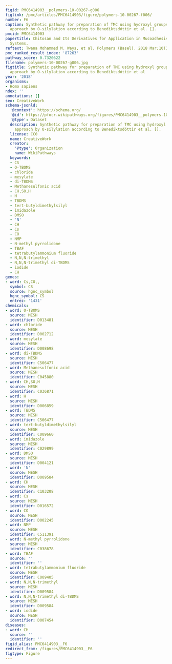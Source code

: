 ```yaml
---
figid: PMC6414903__polymers-10-00267-g006
figlink: /pmc/articles/PMC6414903/figure/polymers-10-00267-f006/
number: F6
caption: Synthetic pathway for preparation of TMC using hydroxyl groups protection
  approach by O-silylation according to Benediktsdóttir et al. [].
pmcid: PMC6414903
papertitle: Chitosan and Its Derivatives for Application in Mucoadhesive Drug Delivery
  Systems.
reftext: Twana Mohammed M. Ways, et al. Polymers (Basel). 2018 Mar;10(3):267.
pmc_ranked_result_index: '87263'
pathway_score: 0.7320622
filename: polymers-10-00267-g006.jpg
figtitle: Synthetic pathway for preparation of TMC using hydroxyl groups protection
  approach by O-silylation according to Benediktsdóttir et al
year: '2018'
organisms:
- Homo sapiens
ndex: ''
annotations: []
seo: CreativeWork
schema-jsonld:
  '@context': https://schema.org/
  '@id': https://pfocr.wikipathways.org/figures/PMC6414903__polymers-10-00267-g006.html
  '@type': Dataset
  description: Synthetic pathway for preparation of TMC using hydroxyl groups protection
    approach by O-silylation according to Benediktsdóttir et al. [].
  license: CC0
  name: CreativeWork
  creator:
    '@type': Organization
    name: WikiPathways
  keywords:
  - CS
  - O-TBOMS
  - chloride
  - mesylate
  - di-TBDMS
  - Methanesulfonic acid
  - CH,SO,H
  - H
  - TBDMS
  - tert-butyldimethylsilyl
  - imidazole
  - DMSO
  - 'N'
  - CH
  - Cs
  - CO
  - NMP
  - N-methyl pyrrolidone
  - TBAF
  - tetrabutylammonium fluoride
  - N,N,N-trimethyl
  - N,N,N-trimethyl di-TBDMS
  - iodide
  - CH
genes:
- word: Cs,CO,,
  symbol: CS
  source: hgnc_symbol
  hgnc_symbol: CS
  entrez: '1431'
chemicals:
- word: O-TBOMS
  source: MESH
  identifier: D013481
- word: chloride
  source: MESH
  identifier: D002712
- word: mesylate
  source: MESH
  identifier: D008698
- word: di-TBDMS
  source: MESH
  identifier: C506477
- word: Methanesulfonic acid
  source: MESH
  identifier: C045880
- word: CH,SO,H
  source: MESH
  identifier: C036871
- word: H
  source: MESH
  identifier: D006859
- word: TBDMS
  source: MESH
  identifier: C506477
- word: tert-butyldimethylsilyl
  source: MESH
  identifier: C009660
- word: imidazole
  source: MESH
  identifier: C029899
- word: DMSO
  source: MESH
  identifier: D004121
- word: 'N'
  source: MESH
  identifier: D009584
- word: CH
  source: MESH
  identifier: C103208
- word: Cs
  source: MESH
  identifier: D016572
- word: CO
  source: MESH
  identifier: D002245
- word: NMP
  source: MESH
  identifier: C511391
- word: N-methyl pyrrolidone
  source: MESH
  identifier: C038678
- word: TBAF
  source: ''
  identifier: ''
- word: tetrabutylammonium fluoride
  source: MESH
  identifier: C009405
- word: N,N,N-trimethyl
  source: MESH
  identifier: D009584
- word: N,N,N-trimethyl di-TBDMS
  source: MESH
  identifier: D009584
- word: iodide
  source: MESH
  identifier: D007454
diseases:
- word: CH
  source: ''
  identifier: ''
figid_alias: PMC6414903__F6
redirect_from: /figures/PMC6414903__F6
figtype: Figure
---
```

